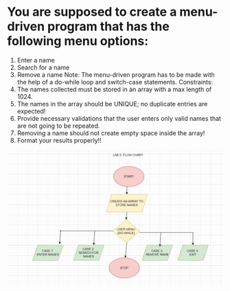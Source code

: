 # You are supposed to create a menu-driven program that has the following menu options:
1. Enter a name
2. Search for a name
3. Remove a name
Note:
The menu-driven program has to be made with the help of a do-while loop and switch-case statements.
Constraints:
1. The names collected must be stored in an array with a max length of 1024.
2. The names in the array should be UNIQUE; no duplicate entries are expected!
3. Provide necessary validations that the user enters only valid names that are not going to be repeated.
4. Removing a name should not create empty space inside the array!
5. Format your results properly!!

![lab2FlowChart](lab2FlowChart.jpg "lab2FlowChart")